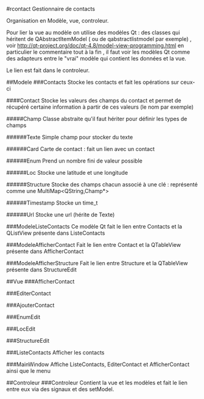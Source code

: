 #rcontact
Gestionnaire de contacts

Organisation en Modèle, vue, controleur.

Pour lier la vue au modèle on utilise des modèles Qt : 
des classes qui héritent de QAbstractItemModel ( ou de qabstractlistmodel par exemple)
, voir http://qt-project.org/doc/qt-4.8/model-view-programming.html en particulier le commentaire tout à la fin , 
il faut voir les modèles Qt comme des adapteurs entre le "vrai" modèle qui contient les données et la vue.

Le lien est fait dans le controleur.

##Modele
###Contacts
Stocke les contacts et fait les opérations sur ceux-ci

####Contact
Stocke les valeurs des champs du contact et permet de récupéré certaine information à partir de ces valeurs
(le nom par exemple)

#####Champ
Classe abstraite qu'il faut hériter pour définir les types de champs

######Texte
Simple champ pour stocker du texte

######Card
Carte de contact : fait un lien avec un contact

######Enum
Prend un nombre fini de valeur possible

######Loc
Stocke une latitude et une longitude

######Structure
Stocke des champs chacun associé à une clé : représenté comme une MultiMap<QString,Champ*>

######Timestamp
Stocke un time_t

######Url
Stocke une url (hérite de Texte)


###ModeleListeContacts
Ce modèle Qt fait le lien entre Contacts et la QListView présente dans ListeContacts

###ModeleAfficherContact
Fait le lien entre Contact et la QTableView présente dans AfficherContact

###ModeleAfficherStructure
Fait le lien entre Structure et la QTableView présente dans StructureEdit

##Vue
###AfficherContact

###EditerContact

###AjouterContact

###EnumEdit

###LocEdit

###StructureEdit

###ListeContacts
Afficher les contacts

###MainWindow
Affiche ListeContacts, EditerContact et AfficherContact ainsi que le menu


##Controleur
###Controleur
Contient la vue et les modèles et fait le lien entre eux via des signaux et des setModel.

